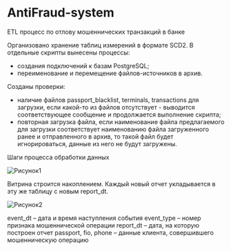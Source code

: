 # AntiFraud-system
ETL процесс по отлову мошеннических транзакций  в банке

Организовано хранение таблиц измерений в формате SCD2.
В отдельные скрипты вынесены процессы:
  - создания подключений к базам PostgreSQL;
  - переименование и перемещение файлов-источников в архив.

Созданы проверки:
  - наличие файлов passport_blacklist, terminals, transactions для загрузки, если какой-то из файлов отсутствует - выводится соответствующее 	сообщение и продолжается выполнение скрипта;
  - повторная загрузка файла, если наименование файла предлагаемого для загрузки соответствует наименованию файла загруженного ранее и отправленного в архив, то такой файл будет игнорироваться, данные из него не будут загружены.

Шаги процесса обработки данных

![Рисунок1](https://github.com/MyNameIsAriadna/AntiFraud-system/assets/128482161/d41b385e-2917-4b7a-8a95-fdd32551a88f)

Витрина строится накоплением. Каждый новый отчет укладывается в эту же таблицу с новым report_dt.

![Рисунок2](https://github.com/MyNameIsAriadna/AntiFraud-system/assets/128482161/ddd6b307-1297-4715-81ef-2d6bf730808f)

event_dt – дата и время наступления события
event_type – номер признака мошеннической операции
report_dt – дата, на которую построен отчет
passport, fio, phone – данные клиента, совершившего мошенническую операцию


